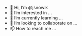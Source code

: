 - 👋 Hi, I’m @jsnowik
- 👀 I’m interested in ...
- 🌱 I’m currently learning ...
- 💞️ I’m looking to collaborate on ...
- 📫 How to reach me ...

<!---
jsnowik/jsnowik is a ✨ special ✨ repository because its `README.md` (this file) appears on your GitHub profile.
You can click the Preview link to take a look at your changes.
--->
